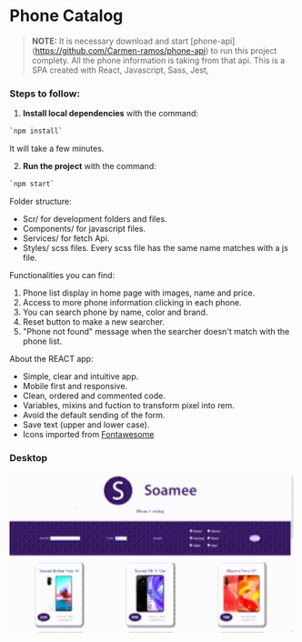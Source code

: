 # Phone Catalog

> **NOTE:**
> It is necessary download and start [phone-api] (https://github.com/Carmen-ramos/phone-api) to run this project complety. All the phone information is taking from that api.
> This is a SPA created with React, Javascript, Sass, Jest,

### Steps to follow:

1. **Install local dependencies** with the command:

```bash
`npm install`
```

It will take a few minutes.

2. **Run the project** with the command:

```bash
`npm start`
```

Folder structure:

- Scr/ for development folders and files.
- Components/ for javascript files.
- Services/ for fetch Api.
- Styles/ scss files. Every scss file has the same name matches with a js file.

Functionalities you can find:

1. Phone list display in home page with images, name and price.
2. Access to more phone information clicking in each phone.
3. You can search phone by name, color and brand.
4. Reset button to make a new searcher.
5. "Phone not found" message when the searcher doesn't match with the phone list.

About the REACT app:

- Simple, clear and intuitive app.
- Mobile first and responsive.
- Clean, ordered and commented code.
- Variables, mixins and fuction to transform pixel into rem.
- Avoid the default sending of the form.
- Save text (upper and lower case).
- Icons imported from [Fontawesome](https://fontawesome.com/)

### Desktop

<img src="src/images/desktop.gif" width="500">
